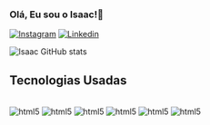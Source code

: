 ### Olá, Eu sou o Isaac!🤙

[![Instagram](https://img.shields.io/badge/Instagram-E4405F?style=for-the-badge&logo=instagram&logoColor=white)](https://link)
[![Linkedin](https://img.shields.io/badge/LinkedIn-0077B5?style=for-the-badge&logo=linkedin&logoColor=white)](https://link)

![Isaac GitHub stats](https://github-readme-stats.vercel.app/api?username=IsaacSa7&show_icons=true&theme=transparent)


## Tecnologias Usadas

<div style="display: inline-block"><br/>
  <img alingn="center" alt="html5" src="https://img.shields.io/badge/HTML5-E34F26?style=for-the-badge&logo=html5&logoColor=white">
  <img alingn="center" alt="html5" src="https://img.shields.io/badge/CSS3-1572B6?style=for-the-badge&logo=css3&logoColor=white">
  <img alingn="center" alt="html5" src="https://img.shields.io/badge/JavaScript-323330?style=for-the-badge&logo=javascript&logoColor=F7DF1E">
  <img alingn="center" alt="html5" src="https://img.shields.io/badge/Node.js-43853D?style=for-the-badge&logo=node.js&logoColor=white">
  <img alingn="center" alt="html5" src="https://img.shields.io/badge/Python-3776AB?style=for-the-badge&logo=python&logoColor=white">
  <img alingn="center" alt="html5" src=" 	https://img.shields.io/badge/C-00599C?style=for-the-badge&logo=c&logoColor=white">
</div>
